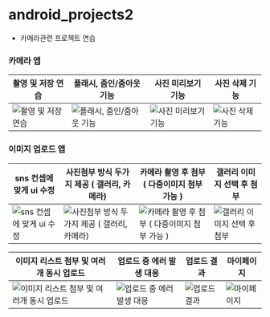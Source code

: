 # android_projects2
- 카메라관련 프로젝트 연습

### 카메라 앱

| 촬영 및 저장 연습          | 플래시, 줌인/줌아웃 기능|  사진 미리보기 기능               | 사진 삭제 기능
| -------------------------------------- | ------------------------------------------- | -------------------------------------- | ------------------------------------------- |
| ![촬영 및 저장 연습](https://user-images.githubusercontent.com/52556870/152673913-7c936bc9-ecfd-4b25-9053-13eb86f49cf0.jpg) | ![플래시, 줌인/줌아웃 기능](https://user-images.githubusercontent.com/52556870/152673918-49aded8b-e44c-4143-9f49-08f16ce52ce3.jpg) | ![사진 미리보기 기능 ](https://user-images.githubusercontent.com/52556870/152673909-b4a6d8fa-6f9a-4b40-9466-f175d7900d69.jpg) | ![사진 삭제 기능](https://user-images.githubusercontent.com/52556870/152673916-fa203533-512e-4a51-b586-b6f3abe5044c.jpg) |

### 이미지 업로드 앱

| sns 컨셉에 맞게 ui 수정          | 사진첨부 방식 두가지 제공 ( 갤러리, 카메라)|  카메라 촬영 후 첨부 ( 다중이미지 첨부 가능 )              | 갤러리 이미지 선택 후 첨부
| -------------------------------------- | ------------------------------------------- | -------------------------------------- | ------------------------------------------- |
| ![sns 컨셉에 맞게 ui 수정](https://user-images.githubusercontent.com/52556870/152674112-a3dd4f2c-744c-4ae1-8a79-27f1a4af57ca.jpg) | ![사진첨부 방식 두가지 제공 ( 갤러리, 카메라)](https://user-images.githubusercontent.com/52556870/152674095-0ba4c9f7-5937-4915-90e8-379cdc5ecfdb.jpg) | ![카메라 촬영 후 첨부 ( 다중이미지 첨부 가능 )](https://user-images.githubusercontent.com/52556870/152673909-b4a6d8fa-6f9a-4b40-9466-f175d7900d69.jpg) | ![갤러리 이미지 선택 후 첨부](https://user-images.githubusercontent.com/52556870/152674551-f448652f-8be1-4226-831b-2fe0b7d972d7.jpg) |

| 이미지 리스트 첨부 및 여러개 동시 업로드        | 업로드 중 에러 발생 대응|  업로드 결과       | 마이페이지
| -------------------------------------- | ------------------------------------------- | -------------------------------------- | ------------------------------------------- |
| ![이미지 리스트 첨부 및 여러개 동시 업로드](https://user-images.githubusercontent.com/52556870/152674167-c6483cf6-76d3-4f27-84f9-fb393d3706dd.jpg) | ![업로드 중 에러 발생 대응](https://user-images.githubusercontent.com/52556870/152674397-25368287-715d-4297-ba2c-7cdf467cd071.jpg) | ![업로드 결과 ](https://user-images.githubusercontent.com/52556870/152674171-d19ee29b-a442-4181-8647-9ba18f6d0f7e.jpg) | ![마이페이지](https://user-images.githubusercontent.com/52556870/152674110-cb35ca4b-abb9-481a-bfe3-d307af2166b3.jpg) |

